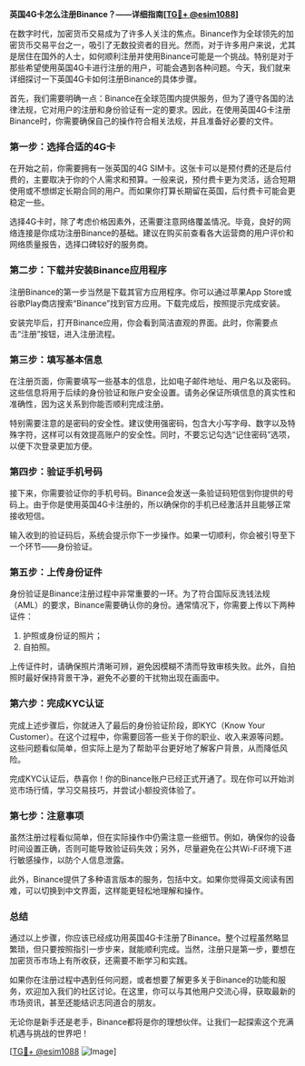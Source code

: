 **英国4G卡怎么注册Binance？——详细指南[[TG💪+ @esim1088](https://t.me/s/esim1088)]**

在数字时代，加密货币交易成为了许多人关注的焦点。Binance作为全球领先的加密货币交易平台之一，吸引了无数投资者的目光。然而，对于许多用户来说，尤其是居住在国外的人士，如何顺利注册并使用Binance可能是一个挑战。特别是对于那些希望使用英国4G卡进行注册的用户，可能会遇到各种问题。今天，我们就来详细探讨一下英国4G卡如何注册Binance的具体步骤。

首先，我们需要明确一点：Binance在全球范围内提供服务，但为了遵守各国的法律法规，它对用户的注册和身份验证有一定的要求。因此，在使用英国4G卡注册Binance时，你需要确保自己的操作符合相关法规，并且准备好必要的文件。

### **第一步：选择合适的4G卡**

在开始之前，你需要拥有一张英国的4G SIM卡。这张卡可以是预付费的还是后付费的，主要取决于你的个人需求和预算。一般来说，预付费卡更为灵活，适合短期使用或不想绑定长期合同的用户。而如果你打算长期留在英国，后付费卡可能会更稳定一些。

选择4G卡时，除了考虑价格因素外，还需要注意网络覆盖情况。毕竟，良好的网络连接是你成功注册Binance的基础。建议在购买前查看各大运营商的用户评价和网络质量报告，选择口碑较好的服务商。

### **第二步：下载并安装Binance应用程序**

注册Binance的第一步当然是下载其官方应用程序。你可以通过苹果App Store或谷歌Play商店搜索“Binance”找到官方应用。下载完成后，按照提示完成安装。

安装完毕后，打开Binance应用，你会看到简洁直观的界面。此时，你需要点击“注册”按钮，进入注册流程。

### **第三步：填写基本信息**

在注册页面，你需要填写一些基本的信息，比如电子邮件地址、用户名以及密码。这些信息将用于后续的身份验证和账户安全设置。请务必保证所填信息的真实性和准确性，因为这关系到你能否顺利完成注册。

特别需要注意的是密码的安全性。建议使用强密码，包含大小写字母、数字以及特殊字符，这样可以有效提高账户的安全性。同时，不要忘记勾选“记住密码”选项，以便下次登录更加方便。

### **第四步：验证手机号码**

接下来，你需要验证你的手机号码。Binance会发送一条验证码短信到你提供的号码上。由于你是使用英国4G卡注册的，所以确保你的手机已经激活并且能够正常接收短信。

输入收到的验证码后，系统会提示你下一步操作。如果一切顺利，你会被引导至下一个环节——身份验证。

### **第五步：上传身份证件**

身份验证是Binance注册过程中非常重要的一环。为了符合国际反洗钱法规（AML）的要求，Binance需要确认你的身份。通常情况下，你需要上传以下两种证件：

1. 护照或身份证的照片；
2. 自拍照。

上传证件时，请确保照片清晰可辨，避免因模糊不清而导致审核失败。此外，自拍照时最好保持背景干净，避免不必要的干扰物出现在画面中。

### **第六步：完成KYC认证**

完成上述步骤后，你就进入了最后的身份验证阶段，即KYC（Know Your Customer）。在这个过程中，你需要回答一些关于你的职业、收入来源等问题。这些问题看似简单，但实际上是为了帮助平台更好地了解客户背景，从而降低风险。

完成KYC认证后，恭喜你！你的Binance账户已经正式开通了。现在你可以开始浏览市场行情，学习交易技巧，并尝试小额投资体验了。

### **第七步：注意事项**

虽然注册过程看似简单，但在实际操作中仍需注意一些细节。例如，确保你的设备时间设置正确，否则可能导致验证码失效；另外，尽量避免在公共Wi-Fi环境下进行敏感操作，以防个人信息泄露。

此外，Binance提供了多种语言版本的服务，包括中文。如果你觉得英文阅读有困难，可以切换到中文界面，这样能更轻松地理解和操作。

### **总结**

通过以上步骤，你应该已经成功用英国4G卡注册了Binance。整个过程虽然略显繁琐，但只要按照指引一步步来，就能顺利完成。当然，注册只是第一步，要想在加密货币市场上有所收获，还需要不断学习和实践。

如果你在注册过程中遇到任何问题，或者想要了解更多关于Binance的功能和服务，欢迎加入我们的社区讨论。在这里，你可以与其他用户交流心得，获取最新的市场资讯，甚至还能结识志同道合的朋友。

无论你是新手还是老手，Binance都将是你的理想伙伴。让我们一起探索这个充满机遇与挑战的世界吧！

[[TG💪+ @esim1088](https://t.me/s/esim1088) ![Image](https://i.postimg.cc/4NQfJmqS/Snipaste-2025-05-13-00-14-12.png)]